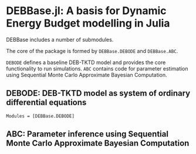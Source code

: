 # DEBBase.jl: A basis for Dynamic Energy Budget modelling in Julia


DEBBase includes a number of submodules. 

The core of the package is formed by `DEBBase.DEBODE` and `DEBBase.ABC`.

`DEBODE` defines a baseline DEB-TKTD model and provides the core functionality to run simulations. 
`ABC` contains code for parameter estimation using Sequential Monte Carlo Approximate Bayesian Computation. 


## DEBODE: DEB-TKTD model as system of ordinary differential equations 

```@autodocs
Modules = [DEBBase.DEBODE]
```

## ABC: Parameter inference using Sequential Monte Carlo Approximate Bayesian Computation
